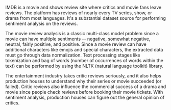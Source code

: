 IMDB is a movie and shows review site where critics and movie fans leave reviews. The platform has reviews of nearly every TV series, show, or drama from most languages. It's a substantial dataset source for performing sentiment analysis on the reviews.

The movie review analysis is a classic multi-class model problem since a movie can have multiple sentiments -- negative, somewhat negative, neutral, fairly positive, and positive. Since a movie review can have additional characters like emojis and special characters, the extracted data must go through data normalization. Text processing stages like tokenization and bag of words (number of occurrences of words within the text) can be performed by using the NLTK (natural language toolkit) library.

The entertainment industry takes critic reviews seriously, and it also helps production houses to understand why their series or movie succeeded (or failed). Critic reviews also influence the commercial success of a drama and movie since people check reviews before booking their movie tickets. With sentiment analysis, production houses can figure out the general opinion of critics. 
